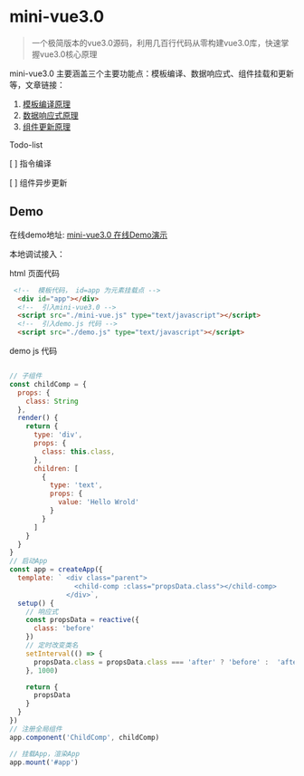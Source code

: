 # mini-vue3.0

> 一个极简版本的vue3.0源码，利用几百行代码从零构建vue3.0库，快速掌握vue3.0核心原理

mini-vue3.0 主要涵盖三个主要功能点：模板编译、数据响应式、组件挂载和更新等，文章链接：

1. [模板编译原理](https://github.com/zyyrabbit/mini-vue3.0/compile.md)
2. [数据响应式原理](https://github.com/zyyrabbit/mini-vue3.0/reactive.md)
3. [组件更新原理](https://github.com/zyyrabbit/mini-vue3.0/component.md)

Todo-list

[ ] 指令编译

[ ] 组件异步更新

## Demo

在线demo地址: [mini-vue3.0 在线Demo演示](https://github.com/zyyrabbit/mini-vue3.0/demo.html)

本地调试接入：

html 页面代码

``` html
 <!--  模板代码， id=app 为元素挂载点 -->
  <div id="app"></div>
  <!--  引入mini-vue3.0 -->
  <script src="./mini-vue.js" type="text/javascript"></script>
  <!--  引入demo.js 代码 -->
  <script src="./demo.js" type="text/javascript"></script>
```

demo js 代码

```js

// 子组件
const childComp = {
  props: {
    class: String
  },
  render() {
    return {
      type: 'div',
      props: {
        class: this.class,
      },
      children: [
        {
          type: 'text',
          props: {
            value: 'Hello Wrold'
          }
        }
      ]
    }
  }
}
// 启动App
const app = createApp({
  template: ` <div class="parent">
                <child-comp :class="propsData.class"></child-comp>
              </div>`,
  setup() {
    // 响应式
    const propsData = reactive({
      class: 'before'
    })
    // 定时改变类名
    setInterval(() => {
      propsData.class = propsData.class === 'after' ? 'before' :  'after'
    }, 1000)

    return {
      propsData
    }
  }
})
// 注册全局组件
app.component('ChildComp', childComp)

// 挂载App，渲染App
app.mount('#app')
```





